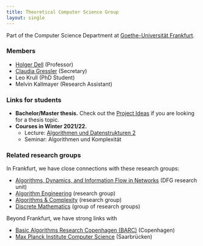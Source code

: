 ```yaml
---
title: Theoretical Computer Science Group
layout: single
---
```

Part of the Computer Science Department at [Goethe-Universität Frankfurt](https://www.uni-frankfurt.de).

### Members

- [Holger Dell](/~dell) (Professor)
- [Claudia Gressler](https://www.ae.cs.uni-frankfurt.de/staff/claudia_gressler.html) (Secretary)
- Leo Krull (PhD Student)
- Melvin Kallmayer (Research Assistant)
<!-- **You? We're hiring 2 people (PhD/Postdoc), see our [call for applications](positions/).** -->

### Links for students

- **Bachelor/Master thesis.** Check out the [Project Ideas](/teaching/project-ideas/) if you are looking for a thesis topic.
- **Courses in Winter 2021/22.**
  - Lecture: [Algorithmen und Datenstrukturen 2](algo2/)
  - Seminar: Algorithmen und Komplexität

### Related research groups

In Frankfurt, we have close connections with these research groups:

- [Algorithms, Dynamics, and Information Flow in Networks](https://adyn.cs.uni-frankfurt.de/) (DFG research unit)
- [Algorithm Engineering](https://ae.cs.uni-frankfurt.de/) (research group)
- [Algorithms & Complexity](https://algo.cs.uni-frankfurt.de/) (research group)
- [Discrete Mathematics](https://www.uni-frankfurt.de/46104797/Diskrete_Mathematik) (group of research groups)

Beyond Frankfurt, we have strong links with

- [Basic Algorithms Research Copenhagen (BARC)](https://barc.ku.dk/) (Copenhagen)
- [Max Planck Institute Computer Science](https://www.mpi-inf.mpg.de/departments/algorithms-complexity) (Saarbrücken)

